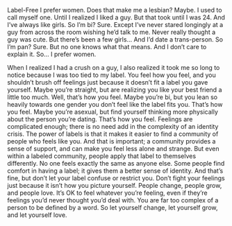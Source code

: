 Label-Free
I prefer women.
Does that make me a lesbian? 
Maybe.
I used to call myself one.
Until I realized I liked a guy.
But that took until I was 24.
And I’ve always like girls.
So I’m bi?
Sure.
Except I’ve never stared longingly at a guy from across the room wishing he’d talk to me.
Never really thought a guy was cute.
But there’s been a few girls…
And I’d date a trans-person.
So I’m pan?
Sure. 
But no one knows what that means.
And I don’t care to explain it.
So…
I prefer women.

When I realized I had a crush on a guy, I also realized it took me so long to notice because I was too tied to my label. 
You feel how you feel, and you shouldn’t brush off feelings just because it doesn’t fit a label you gave yourself.
Maybe you’re straight, but are realizing you like your best friend a little too much.
Well, that’s how you feel.
Maybe you’re bi, but you lean so heavily towards one gender you don’t feel like the label fits you.
That’s how you feel.
Maybe you’re asexual, but find yourself thinking more physically about the person you’re dating.
That’s how you feel.
Feelings are complicated enough; there is no need add in the complexity of an identity crisis.
The power of labels is that it makes it easier to find a community of people who feels like you. And that is important; a community provides a sense of support, and can make you feel less alone and strange. But even within a labeled community, people apply that label to themselves differently. No one feels exactly the same as anyone else.
Some people find comfort in having a label; it gives them a better sense of identity. And that’s fine, but don’t let your label confuse or restrict you. Don’t fight your feelings just because it isn’t how you picture yourself.
People change, people grow, and people love. It’s OK to feel whatever you’re feeling, even if they’re feelings you’d never thought you’d deal with. You are far too complex of a person to be defined by a word. So let yourself change, let yourself grow, and let yourself love.


